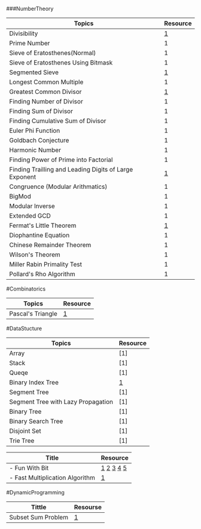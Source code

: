 ###NumberTheory

Topics | Resource
--- | ---
 Divisibility | [1](http://www.geeksforgeeks.org/segmented-sieve/)
 Prime Number | 1
 Sieve of Eratosthenes(Normal) | 1
 Sieve of Eratosthenes Using Bitmask | 1 |2
 Segmented Sieve | [1](http://www.geeksforgeeks.org/segmented-sieve/)
 Longest Common Multiple | 1
 Greatest Common Divisor | [1](https://www.youtube.com/watch?v=fwuj4yzoX1o) 
 Finding Number of Divisor | 1
 Finding Sum of Divisor | 1
 Finding Cumulative Sum of Divisor | 1
 Euler Phi Function | 1
 Goldbach Conjecture | 1
 Harmonic Number | 1
 Finding Power of Prime into Factorial | 1
 Finding Trailling and Leading Digits of Large Exponent | [1](http://www.sosmath.com/CBB/viewtopic.php?t=33137)
 Congruence (Modular Arithmatics) | 1
 BigMod | 1
 Modular Inverse | 1
 Extended GCD | 1
 Fermat's Little Theorem | [1](https://www.youtube.com/watch?v=w0ZQvZLx2KA)
 Diophantine Equation | 1
 Chinese Remainder Theorem | 1
 Wilson's Theorem | 1
 Miller Rabin Primality Test | 1
 Pollard's Rho Algorithm | 1


#Combinatorics

Topics | Resource
--- | ---
 Pascal's Triangle | [1](http://hanoiparis.com/construct.php?page=paysagetxt&idfam=25&idpays=1421)

#DataStucture

Topics | Resource
--- | ---
 Array | [1]
 Stack | [1]
 Queqe | [1]
 Binary Index Tree | [1](https://stackoverflow.com/questions/15439233/bitusing-a-binary-indexed-tree)
 Segment Tree | [1]
 Segment Tree with Lazy Propagation | [1]
 Binary Tree | [1]
 Binary Search Tree | [1]
 Disjoint Set | [1]
 Trie Tree | [1]

Title | Resource
---|---
- Fun With Bit | [1](https://graphics.stanford.edu/~seander/bithacks.html) [2](http://realtimecollisiondetection.net/blog/?p=78) [3](https://stackoverflow.com/questions/47981/how-do-you-set-clear-and-toggle-a-single-bit-in-c-c) [4](http://bits.stephan-brumme.com/) [5](https://prmgevryday.quora.com/Using-bitwise-operations-on-strings-characters)
- Fast Multiplication Algorithm | [1](https://en.wikipedia.org/wiki/Karatsuba_algorithm)

#DynamicProgramming

Tittle | Resourse
---|---
 Subset Sum Problem | [1](https://www.youtube.com/watch?v=s6FhG--P7z0)


